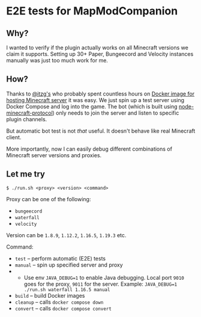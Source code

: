 # E2E tests for MapModCompanion

## Why?

I wanted to verify if the plugin actually works on all Minecraft versions we claim it supports. Setting up 30+ Paper, Bungeecord and Velocity instances manually was just too much work for me.

## How?

Thanks to [@itzg's](https://github.com/itzg) who probably spent countless hours on [Docker image for hosting Minecraft server](https://github.com/itzg/docker-minecraft-server) it was easy. We just spin up a test server using Docker Compose and log into the game. The bot (which is built using [node-minecraft-protocol](https://github.com/PrismarineJS/node-minecraft-protocol)) only needs to join the server and listen to specific plugin channels.

But automatic bot test is not _that_ useful. It doesn't behave like real Minecraft client.

More importantly, now I can easily debug different combinations of Minecraft server versions and proxies.

## Let me try

```shell
$ ./run.sh <proxy> <version> <command>
```

Proxy can be one of the following:
* `bungeecord`
* `waterfall`
* `velocity`

Version can be `1.8.9`, `1.12.2`, `1.16.5`, `1.19.3` etc.

Command:
* `test` – perform automatic (E2E) tests
* `manual` – spin up specified server and proxy
* * Use env `JAVA_DEBUG=1` to enable Java debugging. Local port `9010` goes for the proxy, `9011` for the server. Example: `JAVA_DEBUG=1 ./run.sh waterfall 1.16.5 manual`
* `build` – build Docker images
* `cleanup` – calls `docker compose down`
* `convert` – calls `docker compose convert`
